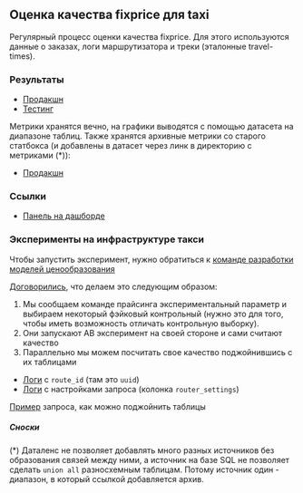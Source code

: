 Оценка качества fixprice для taxi
---

Регулярный процесс оценки качества fixprice. Для этого используются данные о заказах, логи маршрутизатора и треки (эталонные travel-times).

### Результаты

* [Продакшн](https://yt.yandex-team.ru/hahn/navigation?path=//home/maps/jams/production/taxi-fixprice-quality)
* [Тестинг](https://yt.yandex-team.ru/hahn/navigation?path=//home/maps/jams/testing/taxi-fixprice-quality)

Метрики хранятся вечно, на графики выводятся с помощью датасета на диапазоне таблиц.
Также хранятся архивные метрики со старого статбокса (и добавлены в датасет через линк в директорию с метриками (*)):
* [Продакшн](https://yt.yandex-team.ru/hahn/navigation?path=//home/maps/jams/production/taxi-fixprice-quality/archive/metrics)

### Ссылки

* [Панель на дашборде](https://datalens.yandex-team.ru/5q70qk3wf8ww2-probki?tab=X1Z)

### Эксперименты на инфраструктуре такси

Чтобы запустить эксперимент, нужно обратиться к [команде разработки моделей ценообразования](https://staff.yandex-team.ru/departments/yandex_distproducts_browserdev_mobile_taxi_9720_2944_9770_dep40374/)

[Договорились](https://st.yandex-team.ru/MAPSJAMS-4254), что делаем это следующим образом:
1) Мы сообщаем команде прайсинга экспериментальный параметр и выбираем некоторый фэйковый контрольный (нужно это для того, чтобы иметь возможность отличать контрольную выборку).
2) Они запускают AB эксперимент на своей стороне и сами считают качество
3) Параллельно мы можем посчитать свое качество поджойнившись с их таблицами

* [Логи](https://yt.yandex-team.ru/hahn/navigation?path=//home/logfeller/logs/taxi-pricing-data-preparer-yandex-taxi-v2-prepare-route-json-log/1d) с `route_id` (там это `uuid`)
* [Логи](https://yt.yandex-team.ru/hahn/navigation?sort=asc-false,field-name&path=//home/logfeller/logs/taxi/production/taxi-lib-client-routing-router-queries-log/1d) с настройками запроса (колонка `router_settings`)

[Пример](https://yql.yandex-team.ru/Operations/Yl1rC65OD3WOizeEquoSu74HHIsdmOrjIiXQY4CE5vw=) запроса, как можно поджойнить таблицы

##### Сноски

(*) Даталенс не позволяет добавлять много разных источников без образования связей между ними, а источник на базе SQL не позволяет сделать `union all` разносхемным таблицам. Потому источник один - диапазон, в который ссылкой добавляется архив.
